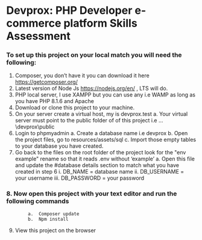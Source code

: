 
# Devprox: PHP Developer e-commerce platform Skills Assessment
### To set up this project on your local match you will need the following:
1.	Composer, you don’t have it you can download it here https://getcomposer.org/
2.	Latest version of  Node Js https://nodejs.org/en/ , LTS will do.
3.	PHP local server, I use XAMPP but you can use any i.e WAMP as long as you have PHP 8.1.6 and Apache 
4.	Download or clone this project to your machine. 
5.	On your server create a virtual host, my is devprox.test
a.	Your virtual server must point to the public folder of of this project i.e …\devprox\public 
6.	Login to phpmyadmin
a.	Create a database name i.e devprox
b.	Open the project files, go to resources/assets/sql
c.	Import those empty tables to your database you have created. 
7.	Go back to the files on the root folder of the project look for the "env example" rename so that it reads .env without ‘example’
a.	Open this file and update the #database details section to match what you have created in step 6
i.	DB_NAME = database name 
ii.	DB_USERNAME = your username 
iii.	DB_PASSWORD = your password
###	8.	Now open this project with your text editor and run the following commands
			a.	Composer update
			b.	Npm install
9.	View this project on the browser
